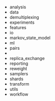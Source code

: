 - analysis
- data
- demultiplexing
- experiments
- features
- io 
- markov_state_model
- ml
- pairs
-
- replica_exchange
- reporting
- reweight
- samplers
- shards
- transform
- utils
- workflow
